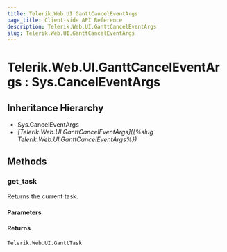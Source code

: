 ```yaml
---
title: Telerik.Web.UI.GanttCancelEventArgs
page_title: Client-side API Reference
description: Telerik.Web.UI.GanttCancelEventArgs
slug: Telerik.Web.UI.GanttCancelEventArgs
---
```


# Telerik.Web.UI.GanttCancelEventArgs : Sys.CancelEventArgs

## Inheritance Hierarchy

* Sys.CancelEventArgs
* *[Telerik.Web.UI.GanttCancelEventArgs]({%slug Telerik.Web.UI.GanttCancelEventArgs%})*


## Methods

### get_task

Returns the current task. 

#### Parameters

#### Returns

`Telerik.Web.UI.GanttTask`

